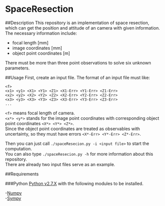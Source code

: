 SpaceResection
==========

##Description
This repository is an implementation of space resection, which can get the position and attitude of an camera with given information.
The necessary information include:  
+ focal length [mm]  
+ image coordinates [mm]  
+ object point coordinates [m]  

There must be more than three point observations to solve six unknown parameters.

##Usage
First, create an input file. The format of an input file must like:
```
<f>
<x1> <y1> <X1> <Y1> <Z1> <X1-Err> <Y1-Err> <Z1-Err>
<x2> <y2> <X2> <Y2> <Z2> <X2-Err> <Y2-Err> <Z2-Err>
<x3> <y3> <X3> <Y3> <Z3> <X3-Err> <Y3-Err> <Z3-Err>
...
```
`<f>` means focal length of camera.  
`<x*> <y*>` stands for the image point coordinates with corresponding object point coordinates `<X*> <Y*> <Z*>`.  
Since the object point coordinates are treated as observables with uncertainty, so they must have errors `<X*-Err> <Y*-Err> <Z*-Err>`.

Then you can just call `./spaceResecion.py -i <input file>` to start the computation.  
You can also type `./spaceResecion.py -h` for more information about this repository.  
There are already two input files serve as an example.


##Requirements

###Python
[Python v2.7.X](https://www.python.org) with the following modules to be installed.

-[Numpy](http://www.numpy.org)  
-[Sympy](http://www.sympy.org/en/index.html)  

